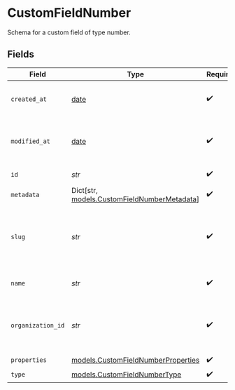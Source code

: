 # CustomFieldNumber

Schema for a custom field of type number.


## Fields

| Field                                                                                 | Type                                                                                  | Required                                                                              | Description                                                                           |
| ------------------------------------------------------------------------------------- | ------------------------------------------------------------------------------------- | ------------------------------------------------------------------------------------- | ------------------------------------------------------------------------------------- |
| `created_at`                                                                          | [date](https://docs.python.org/3/library/datetime.html#date-objects)                  | :heavy_check_mark:                                                                    | Creation timestamp of the object.                                                     |
| `modified_at`                                                                         | [date](https://docs.python.org/3/library/datetime.html#date-objects)                  | :heavy_check_mark:                                                                    | Last modification timestamp of the object.                                            |
| `id`                                                                                  | *str*                                                                                 | :heavy_check_mark:                                                                    | The ID of the object.                                                                 |
| `metadata`                                                                            | Dict[str, [models.CustomFieldNumberMetadata](../models/customfieldnumbermetadata.md)] | :heavy_check_mark:                                                                    | N/A                                                                                   |
| `slug`                                                                                | *str*                                                                                 | :heavy_check_mark:                                                                    | Identifier of the custom field. It'll be used as key when storing the value.          |
| `name`                                                                                | *str*                                                                                 | :heavy_check_mark:                                                                    | Name of the custom field.                                                             |
| `organization_id`                                                                     | *str*                                                                                 | :heavy_check_mark:                                                                    | The ID of the organization owning the custom field.                                   |
| `properties`                                                                          | [models.CustomFieldNumberProperties](../models/customfieldnumberproperties.md)        | :heavy_check_mark:                                                                    | N/A                                                                                   |
| `type`                                                                                | [models.CustomFieldNumberType](../models/customfieldnumbertype.md)                    | :heavy_check_mark:                                                                    | N/A                                                                                   |